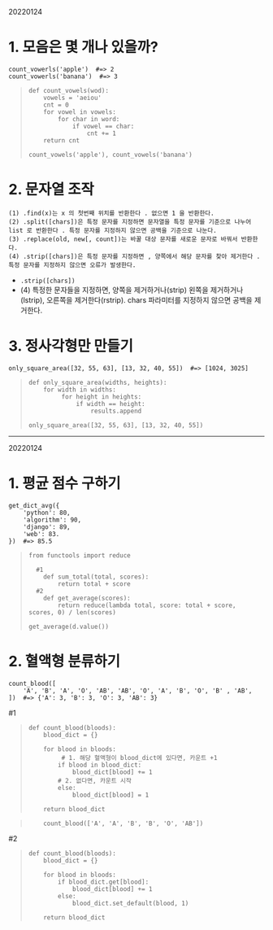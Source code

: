 20220124

# 1. 모음은 몇 개나 있을까?
    count_vowerls('apple')  #=> 2
    count_vowerls('banana')  #=> 3

>     def count_vowels(wod):
>         vowels = 'aeiou'
>         cnt = 0
>         for vowel in vowels:
>             for char in word:
>                 if vowel == char:
>                     cnt += 1
>         return cnt
>   
>     count_vowels('apple'), count_vowels('banana')

# 2. 문자열 조작
    (1) .find(x)는 x 의 첫번째 위치를 반환한다 . 없으면 1 을 반환한다.
    (2) .split([chars])은 특정 문자를 지정하면 문자열을 특정 문자를 기준으로 나누어 list 로 반환한다 . 특정 문자를 지정하지 않으면 공백을 기준으로 나눈다.
    (3) .replace(old, new[, count])는 바꿀 대상 문자를 새로운 문자로 바꿔서 반환한다.
    (4) .strip([chars])은 특정 문자를 지정하면 , 양쪽에서 해당 문자를 찾아 제거한다 . 특정 문자를 지정하지 않으면 오류가 발생한다.

* `.strip([chars])`
* (4) 특정한 문자들을 지정하면, 양쪽을 제거하거나(strip) 왼쪽을 제거하거나(lstrip), 오른쪽을 제거한다(rstrip). chars 파라미터를 지정하지 않으면 공백을 제거한다.

# 3. 정사각형만 만들기
    only_square_area([32, 55, 63], [13, 32, 40, 55])  #=> [1024, 3025]

>     def only_square_area(widths, heights):
>         for width in widths:
>              for height in heights:
>                  if width == height:
>                      results.append
>
>     only_square_area([32, 55, 63], [13, 32, 40, 55])


* * *
20220124

# 1. 평균 점수 구하기
    get_dict_avg({
        'python': 80,
        'algorithm': 90,
        'django': 89,
        'web': 83.
    })  #=> 85.5

>     from functools import reduce
> 
>       #1
>         def sum_total(total, scores):
>             return total + score
>       #2
>         def get_average(scores):
>             return reduce(lambda total, score: total + score, scores, 0) / len(scores)
> 
>     get_average(d.value())


# 2. 혈액형 분류하기
    count_blood([
        'A', 'B', 'A', 'O', 'AB', 'AB', 'O', 'A', 'B', 'O', 'B' , 'AB',
    ])  #=> {'A': 3, 'B': 3, 'O': 3, 'AB': 3}


#1
>     def count_blood(bloods):
>         blood_dict = {}
> 
>         for blood in bloods:
>              # 1. 해당 혈액형이 blood_dict에 있다면, 카운트 +1
>             if blood in blood_dict:
>                 blood_dict[blood] += 1
>             # 2. 없다면, 카운트 시작
>             else:
>                 blood_dict[blood] = 1
>
>         return blood_dict

>         count_blood(['A', 'A', 'B', 'B', 'O', 'AB']) 

#2
>     def count_blood(bloods):
>         blood_dict = {}
>   
>         for blood in bloods:
>             if blood_dict.get[blood]:
>                 blood_dict[blood] += 1
>             else:
>                 blood_dict.set_default(blood, 1)
> 
>         return blood_dict